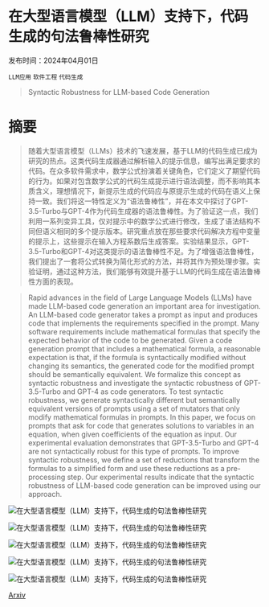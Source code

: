 # 在大型语言模型（LLM）支持下，代码生成的句法鲁棒性研究

发布时间：2024年04月01日

`LLM应用` `软件工程` `代码生成`

> Syntactic Robustness for LLM-based Code Generation

# 摘要

> 随着大型语言模型（LLMs）技术的飞速发展，基于LLM的代码生成已成为研究的热点。这类代码生成器通过解析输入的提示信息，编写出满足要求的代码。在众多软件需求中，数学公式扮演着关键角色，它们定义了期望代码的行为。如果对包含数学公式的代码生成提示进行语法调整，而不影响其本质含义，理想情况下，新提示生成的代码应与原提示生成的代码在语义上保持一致。我们将这一特性定义为“语法鲁棒性”，并在本文中探讨了GPT-3.5-Turbo与GPT-4作为代码生成器的语法鲁棒性。为了验证这一点，我们利用一系列变异工具，仅对提示中的数学公式进行修改，生成了语法结构不同但语义相同的多个提示版本。研究重点放在那些要求代码解决方程中变量的提示上，这些提示在输入方程系数后生成答案。实验结果显示，GPT-3.5-Turbo和GPT-4对这类提示的语法鲁棒性不足。为了增强语法鲁棒性，我们提出了一套将公式转换为简化形式的方法，并将其作为预处理步骤。实验证明，通过这种方法，我们能够有效提升基于LLM的代码生成在语法鲁棒性方面的表现。

> Rapid advances in the field of Large Language Models (LLMs) have made LLM-based code generation an important area for investigation. An LLM-based code generator takes a prompt as input and produces code that implements the requirements specified in the prompt. Many software requirements include mathematical formulas that specify the expected behavior of the code to be generated. Given a code generation prompt that includes a mathematical formula, a reasonable expectation is that, if the formula is syntactically modified without changing its semantics, the generated code for the modified prompt should be semantically equivalent. We formalize this concept as syntactic robustness and investigate the syntactic robustness of GPT-3.5-Turbo and GPT-4 as code generators. To test syntactic robustness, we generate syntactically different but semantically equivalent versions of prompts using a set of mutators that only modify mathematical formulas in prompts. In this paper, we focus on prompts that ask for code that generates solutions to variables in an equation, when given coefficients of the equation as input. Our experimental evaluation demonstrates that GPT-3.5-Turbo and GPT-4 are not syntactically robust for this type of prompts. To improve syntactic robustness, we define a set of reductions that transform the formulas to a simplified form and use these reductions as a pre-processing step. Our experimental results indicate that the syntactic robustness of LLM-based code generation can be improved using our approach.

![在大型语言模型（LLM）支持下，代码生成的句法鲁棒性研究](../../../paper_images/2404.01535/x1.png)

![在大型语言模型（LLM）支持下，代码生成的句法鲁棒性研究](../../../paper_images/2404.01535/x2.png)

![在大型语言模型（LLM）支持下，代码生成的句法鲁棒性研究](../../../paper_images/2404.01535/x3.png)

![在大型语言模型（LLM）支持下，代码生成的句法鲁棒性研究](../../../paper_images/2404.01535/x4.png)

![在大型语言模型（LLM）支持下，代码生成的句法鲁棒性研究](../../../paper_images/2404.01535/x5.png)

[Arxiv](https://arxiv.org/abs/2404.01535)